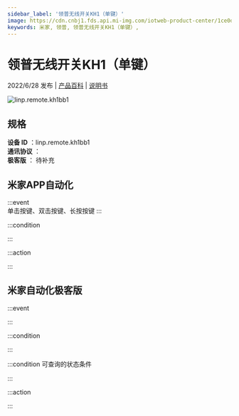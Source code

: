 ```yaml
---
sidebar_label: '领普无线开关KH1（单键）'
image: https://cdn.cnbj1.fds.api.mi-img.com/iotweb-product-center/1ce0d6b3c44c74584fe8f7608b53fc34_1655773269531.png?GalaxyAccessKeyId=AKVGLQWBOVIRQ3XLEW&Expires=9223372036854775807&Signature=BOOQrx3nLuLafMxftpb8TcsJHK4=
keywords: 米家, 领普, 领普无线开关KH1（单键）, 
---
```

# 领普无线开关KH1（单键）

2022/6/28 发布 | [产品百科](https://home.mi.com/webapp/content/baike/product/index.html?model=linp.remote.kh1bb1/) | [说明书](https://home.mi.com/views/introduction.html?model=linp.remote.kh1bb1&region=cn)

![linp.remote.kh1bb1](https://cdn.cnbj1.fds.api.mi-img.com/iotweb-product-center/1ce0d6b3c44c74584fe8f7608b53fc34_1655773269531.png?GalaxyAccessKeyId=AKVGLQWBOVIRQ3XLEW&Expires=9223372036854775807&Signature=BOOQrx3nLuLafMxftpb8TcsJHK4=)

## 规格  
> 
**设备 ID** ：linp.remote.kh1bb1  
**通讯协议** ：  
**极客版**  ： 待补充 


## 米家APP自动化  

:::event  
单击按键、双击按键、长按按键
:::

:::condition  

:::

:::action   

:::

## 米家自动化极客版  

:::event  

:::

:::condition  

:::

:::condition 可查询的状态条件  

:::

:::action  

:::

        
